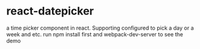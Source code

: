 # react-datepicker
a time picker component in react. Supporting configured to pick a day or a week and etc.
run npm install first and webpack-dev-server to see the demo
